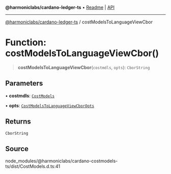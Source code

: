 **@harmoniclabs/cardano-ledger-ts** • [Readme](../Introduction) \| [API](../globals)

***

[@harmoniclabs/cardano-ledger-ts](../Introduction) / costModelsToLanguageViewCbor

# Function: costModelsToLanguageViewCbor()

> **costModelsToLanguageViewCbor**(`costmdls`, `opts`): `CborString`

## Parameters

• **costmdls**: [`CostModels`](../interfaces/CostModels)

• **opts**: [`CostModelsToLanguageViewCborOpts`](../interfaces/CostModelsToLanguageViewCborOpts)

## Returns

`CborString`

## Source

node\_modules/@harmoniclabs/cardano-costmodels-ts/dist/CostModels.d.ts:41
